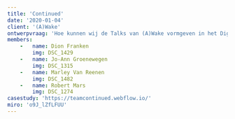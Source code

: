 ```yaml
---
title: 'Continued'
date: '2020-01-04'
client: '(A)Wake'
ontwerpvraag: 'Hoe kunnen wij de Talks van (A)Wake vormgeven in het Digitale Domein?'
members:
    -   name: Dion Franken
        img: DSC_1429
    -   name: Jo-Ann Groenewegen
        img: DSC_1315
    -   name: Marley Van Reenen
        img: DSC_1482
    -   name: Robert Mars
        img: DSC_1274
casestudy: 'https://teamcontinued.webflow.io/'
miro: 'o9J_lZfLFUU'
---
```





